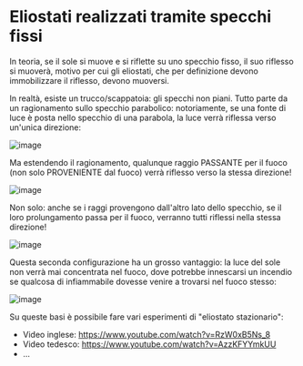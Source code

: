 # Eliostati realizzati tramite specchi fissi

In teoria, se il sole si muove e si riflette su uno specchio fisso, il suo riflesso si muoverà, motivo per cui gli eliostati, che per definizione devono immobilizzare il riflesso, devono muoversi.

In realtà, esiste un trucco/scappatoia: gli specchi non piani. Tutto parte da un ragionamento sullo specchio parabolico: notoriamente, se una fonte di luce è posta nello specchio di una parabola, 
la luce verrà riflessa verso un'unica direzione:

![image](https://github.com/user-attachments/assets/9cb7a7ff-0044-4b5f-ae5e-4f3ef1cb8fb4)

Ma estendendo il ragionamento, qualunque raggio PASSANTE per il fuoco (non solo PROVENIENTE dal fuoco) verrà riflesso verso la stessa direzione!

![image](https://github.com/user-attachments/assets/683c1feb-ee82-41ee-ac5b-40b18f03ff7a)

Non solo: anche se i raggi provengono dall'altro lato dello specchio, se il loro prolungamento passa per il fuoco, verranno tutti riflessi nella stessa direzione!

![image](https://github.com/user-attachments/assets/6e325abb-bd69-464d-a703-92ff200b96e7)

Questa seconda configurazione ha un grosso vantaggio: la luce del sole non verrà mai concentrata nel fuoco, dove potrebbe innescarsi un incendio se qualcosa di infiammabile dovesse venire a trovarsi nel fuoco stesso:

![image](https://github.com/user-attachments/assets/3ce701e7-b28e-4896-92d2-aa098ba2069f)

Su queste basi è possibile fare vari esperimenti di "eliostato stazionario":

- Video inglese: https://www.youtube.com/watch?v=RzW0xB5Ns_8
- Video tedesco: https://www.youtube.com/watch?v=AzzKFYYmkUU
- ...
